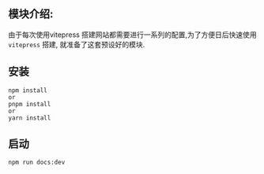 ## 模块介绍:
由于每次使用vitepress 搭建网站都需要进行一系列的配置,为了方便日后快速使用`vitepress` 搭建, 就准备了这套预设好的模块.

## 安装

```shell
npm install
or
pnpm install
or
yarn install
```

## 启动

```shell
npm run docs:dev
```
